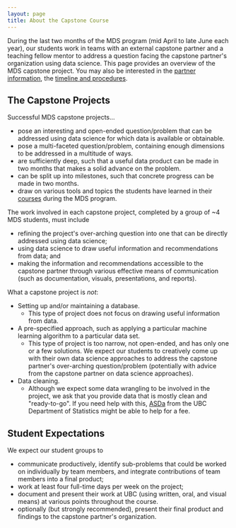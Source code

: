 ```yaml
---
layout: page
title: About the Capstone Course
---
```


During the last two months of the MDS program (mid April to late June each year), our students work in teams with an external capstone partner and a teaching fellow mentor to address a question facing the capstone partner's organization using data science. This page provides an overview of the MDS capstone project. You may also be interested in the [partner information](./capstone/partner_info), the [timeline and procedures](./captone/timeline). 

## The Capstone Projects

Successful MDS capstone projects...

- pose an interesting and open-ended question/problem that can be addressed using data science for which data is available or obtainable.
- pose a multi-faceted question/problem, containing enough dimensions to be addressed in a multitude of ways.
- are sufficiently deep, such that a useful data product can be made in two months that makes a solid advance on the problem.
- can be split up into milestones, such that concrete progress can be made in two months.
- draw on various tools and topics the students have learned in their [courses](https://ubc-mds.github.io/descriptions/) during the MDS program.

The work involved in each capstone project, completed by a group of ~4 MDS students, must include

- refining the project's over-arching question into one that can be directly addressed using data science;
- using data science to draw useful information and recommendations from data; and
- making the information and recommendations accessible to the capstone partner through various effective means of communication (such as documentation, visuals, presentations, and reports).

What a capstone project is _not_:

- Setting up and/or maintaining a database.
    - This type of project does not focus on drawing useful information from data.
- A pre-specified approach, such as applying a particular machine learning algorithm to a particular data set.
    - This type of project is too narrow, not open-ended, and has only one or a few solutions. We expect our students to creatively come up with their own data science approaches to address the capstone partner's over-arching question/problem (potentially with advice from the capstone partner on data science approaches).
- Data cleaning.
    - Although we expect some data wrangling to be involved in the project, we ask that you provide data that is mostly clean and "ready-to-go". If you need help with this, [ASDa](https://asda.stat.ubc.ca/) from the UBC Department of Statistics might be able to help for a fee.


## Student Expectations

We expect our student groups to

- communicate productively, identify sub-problems that could be worked on individually by team members, and integrate contributions of team members into a final product;
- work at least four full-time days per week on the project;
- document and present their work at UBC (using written, oral, and visual means) at various points throughout the course.
- optionally (but strongly recommended), present their final product and findings to the capstone partner's organization.
